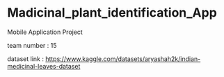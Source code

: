 # Madicinal_plant_identification_App
Mobile Application Project


team number : 15


dataset link :  https://www.kaggle.com/datasets/aryashah2k/indian-medicinal-leaves-dataset
